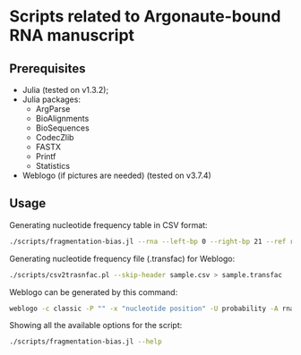 # Scripts related to Argonaute-bound RNA manuscript

## Prerequisites

* Julia (tested on v1.3.2);
* Julia packages:
  * ArgParse
  * BioAlignments
  * BioSequences
  * CodecZlib
  * FASTX
  * Printf
  * Statistics
* Weblogo (if pictures are needed) (tested on v3.7.4)

## Usage

Generating nucleotide frequency table in CSV format:
```bash
./scripts/fragmentation-bias.jl --rna --left-bp 0 --right-bp 21 --ref reference.fasta --bam sample.bam > sample.csv
```

Generating nucleotide frequency file (.transfac) for Weblogo:
```bash
./scripts/csv2trasnfac.pl --skip-header sample.csv > sample.transfac
```

Weblogo can be generated by this command:
```bash
weblogo -c classic -P "" -x "nucleotide position" -U probability -A rna -F svg -D transfac -f sample.transfac -o sample.svg
```

Showing all the available options for the script:
```bash
./scripts/fragmentation-bias.jl --help
```